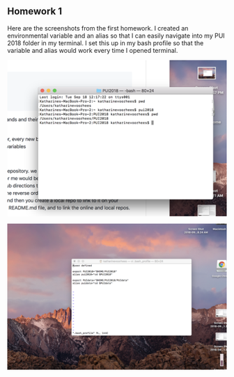 
## Homework 1

Here are the screenshots from the first homework. I created an environmental variable and an alias so that I can easily navigate into my PUI 2018 folder in my terminal. I set this up in my bash profile so that the variable and alias would work every time I opened terminal. 

![screenshot1](1.png)

![screenshot2](2.png)


